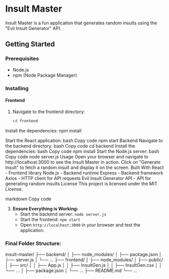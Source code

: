 # Insult Master

Insult Master is a fun application that generates random insults using the "Evil Insult Generator" API.

## Getting Started

### Prerequisites
- Node.js
- npm (Node Package Manager)

### Installing

#### Frontend
1. Navigate to the frontend directory:
   ```bash
   cd frontend
Install the dependencies:
npm install

Start the React application:
bash
Copy code
npm start
Backend
Navigate to the backend directory:
bash
Copy code
cd backend
Install the dependencies:
bash
Copy code
npm install
Start the Node.js server:
bash
Copy code
node server.js
Usage
Open your browser and navigate to http://localhost:3000 to see the Insult Master in action.
Click on "Generate Insult" to fetch a random insult and display it on the screen.
Built With
React - Frontend library
Node.js - Backend runtime
Express - Backend framework
Axios - HTTP client for API requests
Evil Insult Generator API - API for generating random insults
License
This project is licensed under the MIT License.

markdown
Copy code

3. **Ensure Everything is Working:**
   - Start the backend server: `node server.js`
   - Start the frontend: `npm start`
   - Open `http://localhost:3000` in your browser and test the application.

### Final Folder Structure:
insult-master/
├── backend/
│ ├── node_modules/
│ ├── package.json
│ ├── server.js
│ └── ...
├── frontend/
│ ├── node_modules/
│ ├── public/
│ ├── src/
│ │ ├── App.js
│ │ ├── InsultGen.js
│ │ ├── InsultGen.css
│ │ └── ...
│ ├── package.json
│ └── ...
├── README.md
└── ...
